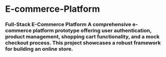 # E-commerce-Platform
### Full-Stack E-Commerce Platform  A comprehensive e-commerce platform prototype offering user authentication, product management, shopping cart functionality, and a mock checkout process. This project showcases a robust framework for building an online store.
